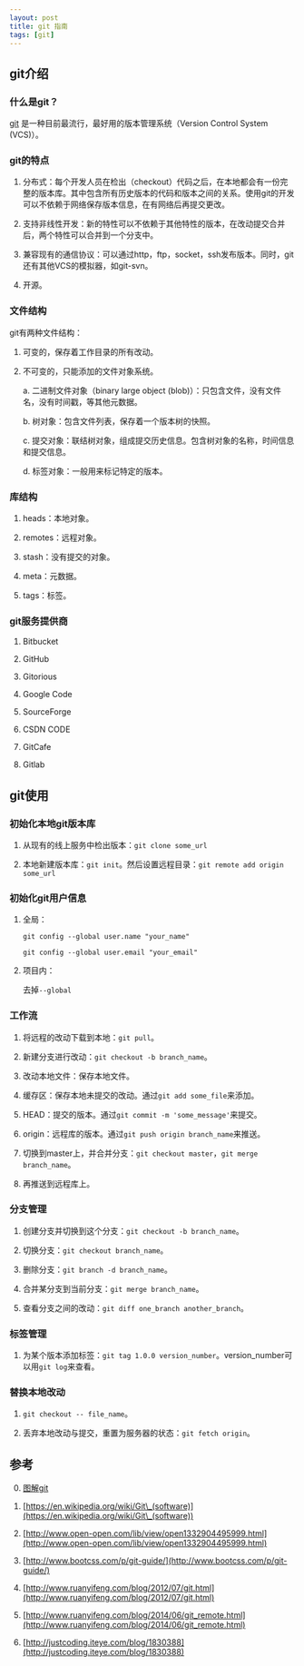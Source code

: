 ```yaml
---
layout: post
title: git 指南
tags: [git]
---
```


## git介绍

### 什么是git？

[git](http://www.git-scm.com/) 是一种目前最流行，最好用的版本管理系统（Version Control System (VCS)）。

### git的特点

1. 分布式：每个开发人员在检出（checkout）代码之后，在本地都会有一份完整的版本库。其中包含所有历史版本的代码和版本之间的关系。使用git的开发可以不依赖于网络保存版本信息，在有网络后再提交更改。

2. 支持非线性开发：新的特性可以不依赖于其他特性的版本，在改动提交合并后，两个特性可以合并到一个分支中。

3. 兼容现有的通信协议：可以通过http，ftp，socket，ssh发布版本。同时，git还有其他VCS的模拟器，如git-svn。

4. 开源。

### 文件结构

git有两种文件结构：

1. 可变的，保存着工作目录的所有改动。

2. 不可变的，只能添加的文件对象系统。

    a. 二进制文件对象（binary large object (blob)）：只包含文件，没有文件名，没有时间戳，等其他元数据。

    b. 树对象：包含文件列表，保存着一个版本树的快照。

    c. 提交对象：联结树对象，组成提交历史信息。包含树对象的名称，时间信息和提交信息。

    d. 标签对象：一般用来标记特定的版本。

### 库结构

1. heads：本地对象。

2. remotes：远程对象。

3. stash：没有提交的对象。

4. meta：元数据。

5. tags：标签。

### git服务提供商

1. Bitbucket

2. GitHub

3. Gitorious

4. Google Code

5. SourceForge

6. CSDN CODE

7. GitCafe

8. Gitlab

## git使用

### 初始化本地git版本库

1. 从现有的线上服务中检出版本：`git clone some_url`

2. 本地新建版本库：`git init`。然后设置远程目录：`git remote add origin some_url`

### 初始化git用户信息

1. 全局：

    `git config --global user.name "your_name"`

    `git config --global user.email "your_email"`

2. 项目内：

    去掉`--global`

### 工作流

1. 将远程的改动下载到本地：`git pull`。

2. 新建分支进行改动：`git checkout -b branch_name`。

3. 改动本地文件：保存本地文件。

4. 缓存区：保存本地未提交的改动。通过`git add some_file`来添加。

5. HEAD：提交的版本。通过`git commit -m 'some_message'`来提交。

6. origin：远程库的版本。通过`git push origin branch_name`来推送。

7. 切换到master上，并合并分支：`git checkout master`，`git merge branch_name`。

8. 再推送到远程库上。

### 分支管理

1. 创建分支并切换到这个分支：`git checkout -b branch_name`。

2. 切换分支：`git checkout branch_name`。

3. 删除分支：`git branch -d branch_name`。

4. 合并某分支到当前分支：`git merge branch_name`。

5. 查看分支之间的改动：`git diff one_branch another_branch`。

### 标签管理

1. 为某个版本添加标签：`git tag 1.0.0 version_number`。version_number可以用`git log`来查看。

### 替换本地改动

1. `git checkout -- file_name`。

2. 丢弃本地改动与提交，重置为服务器的状态：`git fetch origin`。

## 参考

0. [图解git](http://marklodato.github.io/visual-git-guide/index-zh-cn.html)

1. [https://en.wikipedia.org/wiki/Git\_(software)](https://en.wikipedia.org/wiki/Git\_(software))

2. [http://www.open-open.com/lib/view/open1332904495999.html](http://www.open-open.com/lib/view/open1332904495999.html)

3. [http://www.bootcss.com/p/git-guide/](http://www.bootcss.com/p/git-guide/)

4. [http://www.ruanyifeng.com/blog/2012/07/git.html](http://www.ruanyifeng.com/blog/2012/07/git.html)

5. [http://www.ruanyifeng.com/blog/2014/06/git_remote.html](http://www.ruanyifeng.com/blog/2014/06/git_remote.html)

6. [http://justcoding.iteye.com/blog/1830388](http://justcoding.iteye.com/blog/1830388)
